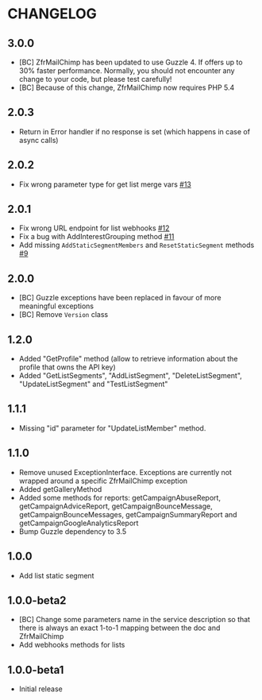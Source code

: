 # CHANGELOG

## 3.0.0

* [BC] ZfrMailChimp has been updated to use Guzzle 4. If offers up to 30% faster performance. Normally, you should
not encounter any change to your code, but please test carefully!
* [BC] Because of this change, ZfrMailChimp now requires PHP 5.4

## 2.0.3

* Return in Error handler if no response is set (which happens in case of async calls)

## 2.0.2

* Fix wrong parameter type for get list merge vars [#13](https://github.com/zf-fr/zfr-mailchimp/pull/13)

## 2.0.1

* Fix wrong URL endpoint for list webhooks [#12](https://github.com/zf-fr/zfr-mailchimp/pull/12)
* Fix a bug with AddInterestGrouping method [#11](https://github.com/zf-fr/zfr-mailchimp/pull/11)
* Add missing `AddStaticSegmentMembers` and `ResetStaticSegment` methods [#9](https://github.com/zf-fr/zfr-mailchimp/pull/9)

## 2.0.0

* [BC] Guzzle exceptions have been replaced in favour of more meaningful exceptions
* [BC] Remove `Version` class

## 1.2.0

* Added "GetProfile" method (allow to retrieve information about the profile that owns the API key)
* Added "GetListSegments", "AddListSegment", "DeleteListSegment", "UpdateListSegment" and "TestListSegment"

## 1.1.1

* Missing "id" parameter for "UpdateListMember" method.

## 1.1.0

* Remove unused ExceptionInterface. Exceptions are currently not wrapped around a specific ZfrMailChimp exception
* Added getGalleryMethod
* Added some methods for reports: getCampaignAbuseReport, getCampaignAdviceReport, getCampaignBounceMessage,
getCampaignBounceMessages, getCampaignSummaryReport and getCampaignGoogleAnalyticsReport
* Bump Guzzle dependency to 3.5

## 1.0.0

* Add list static segment

## 1.0.0-beta2

* [BC] Change some parameters name in the service description so that there is always an exact 1-to-1 mapping
between the doc and ZfrMailChimp
* Add webhooks methods for lists

## 1.0.0-beta1

* Initial release

